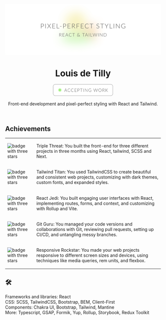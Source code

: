 <div align="center">
  <img alt="pixel-perfct styling, react and tailwind" src="https://github.com/louisdtb/louisdtb/blob/main/github-cover.png">
  <h1>Louis de Tilly</h1>

  <a target="_blank" href="https://www.linkedin.com/in/louisdetilly/">
  <img alt="pixel-perfct styling, react and tailwind" src="https://github.com/louisdtb/louisdtb/blob/main/github-button.png" width="194px">
  </a>
    
  <p>Front-end development and pixel-perfect styling with React and Tailwind.</p> </br>
</div>
<h2>Achievements</h2>
<table>
  <tr>
    <td><img width="100px" alt="badge with three stars" src="https://github.com/louisdtb/louisdtb/blob/feature/achievements/public/achievement_triple-threat.png"></td>  
    <td><p>Triple Threat: You built the front-end for three different projects in three months using React, tailwind, SCSS and Next.</p></td>  
  </tr>
  <tr>
    <td><img width="100px" alt="badge with three stars" src="https://github.com/louisdtb/louisdtb/blob/feature/achievements/public/achievement_tailwind-titan.png"></td>  
    <td><p>Tailwind Titan: You used TailwindCSS to create beautiful and consistent web projects, customizing with dark themes, custom fonts, and expanded styles. </p></td> 
  </tr>
  <tr>
    <td><img width="100px" alt="badge with three stars" src="https://github.com/louisdtb/louisdtb/blob/feature/achievements/public/achievement_react-jedi.png"></td>
    <td><p>React Jedi: You built engaging user interfaces with React, implementing routes, forms, and context, and customizing with Rollup and Vite.</p></td>
  </tr>
  <tr>
    <td><img width="100px" alt="badge with three stars" src="https://github.com/louisdtb/louisdtb/blob/feature/achievements/public/achievement_git-guru.png"></td>
    <td><p>Git Guru: You managed your code versions and collaborations with Git, reviewing pull requests, setting up CI/CD, and untangling messy branches.</p></td>
  </tr>
  <tr>
    <td><img width="100px" alt="badge with three stars" src="https://github.com/louisdtb/louisdtb/blob/feature/achievements/public/achievement_responsive-rockstar.png"></td>
    <td><p>Responsive Rockstar: You made your web projects responsive to different screen sizes and devices, using techniques like media queries, rem units, and flexbox.</p></td>
  </tr>
</table>

<h2>🛠</h2>
<div>Frameworks and libraries: React</div>
<div>CSS: SCSS, TailwindCSS, Bootstrap, BEM, Client-First</div>
<div>Components: Chakra UI, Bootstrap, Tailwind, Mantine</div>
<div>More: Typescript, GSAP, Formik, Yup, Rollup, Storybook, Redux Toolkit</div>
